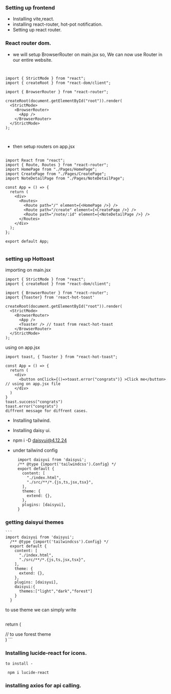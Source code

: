 ### Setting up frontend

- Installing vite,react.
- installing react-router, hot-pot notification.
- Setting up react router.

### React router dom.

- we will setup BrowserRouter on main.jsx so, We can now use Router in our entire website.

```


import { StrictMode } from "react";
import { createRoot } from "react-dom/client";

import { BrowserRouter } from "react-router";

createRoot(document.getElementById("root")).render(
  <StrictMode>
    <BrowserRouter>
      <App />
    </BrowserRouter>
  </StrictMode>
);



```

- then setup routers on app.jsx

```

import React from "react";
import { Route, Routes } from "react-router";
import HomePage from "./Pages/HomePage";
import CreatePage from "./Pages/CreatePage";
import NoteDetailPage from "./Pages/NoteDetailPage";

const App = () => {
  return (
    <div>
      <Routes>
        <Route path="/" element={<HomePage />} />
        <Route path="/create" element={<CreatePage />} />
        <Route path="/note/:id" element={<NoteDetailPage />} />
      </Routes>
    </div>
  );
};

export default App;


```

### setting up Hottoast

importing on main.jsx

```
import { StrictMode } from "react";
import { createRoot } from "react-dom/client";

import { BrowserRouter } from "react-router";
import {Toaster} from 'react-hot-toast'

createRoot(document.getElementById("root")).render(
  <StrictMode>
    <BrowserRouter>
      <App />
      <Toaster /> // toast from react-hot-toast
    </BrowserRouter>
  </StrictMode>
);

```

using on app.jsx

```
import toast, { Toaster } from "react-hot-toast";

const App = () => {
  return (
    <div>
      <button onClick={()=>toast.error("congrats")} >Click me</button> // using on app.jsx file
    </div>
  )
}
toast.success("congrats")
toast.error("congrats")
diffrent message for diffrent cases.
```

- Installing tailwind.
- Installing daisy ui.
- npm i -D daisyui@4.12.24
- under tailwind config

    ```
      import daisyui from 'daisyui';
      /** @type {import('tailwindcss').Config} */
      export default {
        content: [
          "./index.html",
          "./src/**/*.{js,ts,jsx,tsx}",
        ],
        theme: {
          extend: {},
        },
        plugins: [daisyui],
      }
    ```

### getting daisyui themes


    ```
    import daisyui from 'daisyui';
      /** @type {import('tailwindcss').Config} */
      export default {
        content: [
          "./index.html",
          "./src/**/*.{js,ts,jsx,tsx}",
        ],
        theme: {
          extend: {},
        },
        plugins: [daisyui],
        daisyui:{
          themes:["light","dark","forest"]
        }
      }

to use theme we can simply write 
```
```
return (
  <div data-theme = "forest" > // to use forest theme
  </div>
)
```


### Installing  lucide-react for icons.

```
to install - 

 npm i lucide-react
```

### installing axios for api calling.

